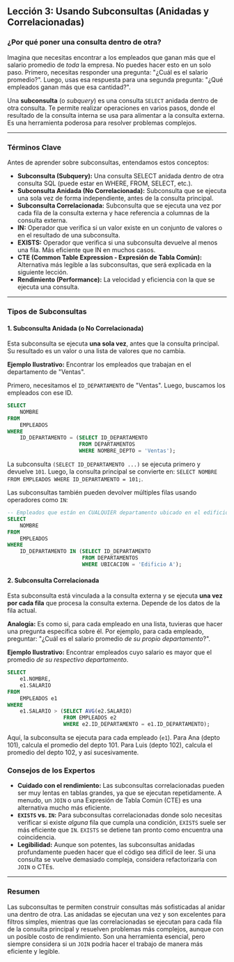 ## Lección 3: Usando Subconsultas (Anidadas y Correlacionadas)

### ¿Por qué poner una consulta dentro de otra?

Imagina que necesitas encontrar a los empleados que ganan más que el salario promedio de *toda* la empresa. No puedes hacer esto en un solo paso. Primero, necesitas responder una pregunta: "¿Cuál es el salario promedio?". Luego, usas esa respuesta para una segunda pregunta: "¿Qué empleados ganan más que esa cantidad?".

Una **subconsulta** (o *subquery*) es una consulta `SELECT` anidada dentro de otra consulta. Te permite realizar operaciones en varios pasos, donde el resultado de la consulta interna se usa para alimentar a la consulta externa. Es una herramienta poderosa para resolver problemas complejos.

---

### Términos Clave

Antes de aprender sobre subconsultas, entendamos estos conceptos:

- **Subconsulta (Subquery):** Una consulta SELECT anidada dentro de otra consulta SQL (puede estar en WHERE, FROM, SELECT, etc.).
- **Subconsulta Anidada (No Correlacionada):** Subconsulta que se ejecuta una sola vez de forma independiente, antes de la consulta principal.
- **Subconsulta Correlacionada:** Subconsulta que se ejecuta una vez por cada fila de la consulta externa y hace referencia a columnas de la consulta externa.
- **IN:** Operador que verifica si un valor existe en un conjunto de valores o en el resultado de una subconsulta.
- **EXISTS:** Operador que verifica si una subconsulta devuelve al menos una fila. Más eficiente que IN en muchos casos.
- **CTE (Common Table Expression - Expresión de Tabla Común):** Alternativa más legible a las subconsultas, que será explicada en la siguiente lección.
- **Rendimiento (Performance):** La velocidad y eficiencia con la que se ejecuta una consulta.

---

### Tipos de Subconsultas

#### 1. Subconsulta Anidada (o No Correlacionada)
Esta subconsulta se ejecuta **una sola vez**, antes que la consulta principal. Su resultado es un valor o una lista de valores que no cambia.

**Ejemplo Ilustrativo:** Encontrar los empleados que trabajan en el departamento de "Ventas".

Primero, necesitamos el `ID_DEPARTAMENTO` de "Ventas". Luego, buscamos los empleados con ese ID.
```sql
SELECT
    NOMBRE
FROM
    EMPLEADOS
WHERE
    ID_DEPARTAMENTO = (SELECT ID_DEPARTAMENTO 
                       FROM DEPARTAMENTOS 
                       WHERE NOMBRE_DEPTO = 'Ventas');
```

La subconsulta `(SELECT ID_DEPARTAMENTO ...)` se ejecuta primero y devuelve `101`. Luego, la consulta principal se convierte en: `SELECT NOMBRE FROM EMPLEADOS WHERE ID_DEPARTAMENTO = 101;`.

Las subconsultas también pueden devolver múltiples filas usando operadores como `IN`:
```sql
-- Empleados que están en CUALQUIER departamento ubicado en el edificio 'A'
SELECT
    NOMBRE
FROM
    EMPLEADOS
WHERE
    ID_DEPARTAMENTO IN (SELECT ID_DEPARTAMENTO 
                        FROM DEPARTAMENTOS 
                        WHERE UBICACION = 'Edificio A');
```

#### 2. Subconsulta Correlacionada
Esta subconsulta está vinculada a la consulta externa y se ejecuta **una vez por cada fila** que procesa la consulta externa. Depende de los datos de la fila actual.

**Analogía:** Es como si, para cada empleado en una lista, tuvieras que hacer una pregunta específica sobre él. Por ejemplo, para cada empleado, preguntar: "¿Cuál es el salario promedio *de su propio departamento*?".

**Ejemplo Ilustrativo:** Encontrar empleados cuyo salario es mayor que el promedio *de su respectivo departamento*.
```sql
SELECT
    e1.NOMBRE,
    e1.SALARIO
FROM
    EMPLEADOS e1
WHERE
    e1.SALARIO > (SELECT AVG(e2.SALARIO)
                  FROM EMPLEADOS e2
                  WHERE e2.ID_DEPARTAMENTO = e1.ID_DEPARTAMENTO);
```

Aquí, la subconsulta se ejecuta para cada empleado (`e1`). Para Ana (depto 101), calcula el promedio del depto 101. Para Luis (depto 102), calcula el promedio del depto 102, y así sucesivamente.

### Consejos de los Expertos
- **Cuidado con el rendimiento:** Las subconsultas correlacionadas pueden ser muy lentas en tablas grandes, ya que se ejecutan repetidamente. A menudo, un `JOIN` o una Expresión de Tabla Común (CTE) es una alternativa mucho más eficiente.
- **`EXISTS` vs. `IN`:** Para subconsultas correlacionadas donde solo necesitas verificar si existe *alguna* fila que cumpla una condición, `EXISTS` suele ser más eficiente que `IN`. `EXISTS` se detiene tan pronto como encuentra una coincidencia.
- **Legibilidad:** Aunque son potentes, las subconsultas anidadas profundamente pueden hacer que el código sea difícil de leer. Si una consulta se vuelve demasiado compleja, considera refactorizarla con `JOIN` o CTEs.

---

### Resumen
Las subconsultas te permiten construir consultas más sofisticadas al anidar una dentro de otra. Las anidadas se ejecutan una vez y son excelentes para filtros simples, mientras que las correlacionadas se ejecutan para cada fila de la consulta principal y resuelven problemas más complejos, aunque con un posible costo de rendimiento. Son una herramienta esencial, pero siempre considera si un `JOIN` podría hacer el trabajo de manera más eficiente y legible.
